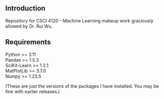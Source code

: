 ## Introduction
Repository for CSCI 4120 - Machine Learning makeup work graciously allowed by Dr. Rui Wu. 


## Requirements
Python          >=  3.11\
Pandas          >=  1.5.3\
SciKit-Learn    >=  1.2.1\
MatPlotLib      >=  3.7.0\
Numpy           >=  1.23.5

(These are just the versions of the packages I have installed. You may be fine with earlier releases.)